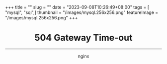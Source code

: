 +++
title = "<html>"
slug = "<html>"
date = "2023-09-08T10:26:49+08:00"
tags = [ "mysql", "sql",]
thumbnail = "/images/mysql.256x256.png"
featureImage = "/images/mysql.256x256.png"
+++

<head><title>504 Gateway Time-out</title></head>
<body>
<center><h1>504 Gateway Time-out</h1></center>
<hr><center>nginx</center>
</body>
</html>
<!-- a padding to disable MSIE and Chrome friendly error page -->
<!-- a padding to disable MSIE and Chrome friendly error page -->
<!-- a padding to disable MSIE and Chrome friendly error page -->
<!-- a padding to disable MSIE and Chrome friendly error page -->
<!-- a padding to disable MSIE and Chrome friendly error page -->
<!-- a padding to disable MSIE and Chrome friendly error page -->



